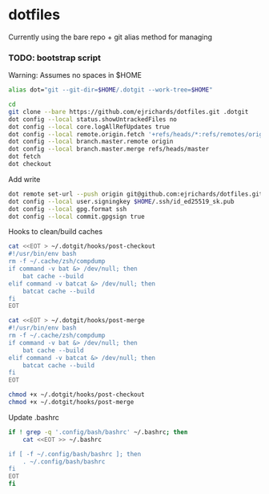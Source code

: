 # dotfiles
Currently using the bare repo + git alias method for managing

### TODO: bootstrap script
Warning: Assumes no spaces in $HOME
```bash
alias dot="git --git-dir=$HOME/.dotgit --work-tree=$HOME"

cd
git clone --bare https://github.com/ejrichards/dotfiles.git .dotgit
dot config --local status.showUntrackedFiles no
dot config --local core.logAllRefUpdates true
dot config --local remote.origin.fetch '+refs/heads/*:refs/remotes/origin/*'
dot config --local branch.master.remote origin
dot config --local branch.master.merge refs/heads/master
dot fetch
dot checkout
```

Add write
```bash
dot remote set-url --push origin git@github.com:ejrichards/dotfiles.git
dot config --local user.signingkey $HOME/.ssh/id_ed25519_sk.pub
dot config --local gpg.format ssh
dot config --local commit.gpgsign true
```

Hooks to clean/build caches
```bash
cat <<EOT > ~/.dotgit/hooks/post-checkout
#!/usr/bin/env bash
rm -f ~/.cache/zsh/compdump
if command -v bat &> /dev/null; then
	bat cache --build
elif command -v batcat &> /dev/null; then
	batcat cache --build
fi
EOT

cat <<EOT > ~/.dotgit/hooks/post-merge
#!/usr/bin/env bash
rm -f ~/.cache/zsh/compdump
if command -v bat &> /dev/null; then
	bat cache --build
elif command -v batcat &> /dev/null; then
	batcat cache --build
fi
EOT

chmod +x ~/.dotgit/hooks/post-checkout
chmod +x ~/.dotgit/hooks/post-merge
```

Update .bashrc
```bash
if ! grep -q '.config/bash/bashrc' ~/.bashrc; then
    cat <<EOT >> ~/.bashrc

if [ -f ~/.config/bash/bashrc ]; then
    . ~/.config/bash/bashrc
fi
EOT
fi
```
